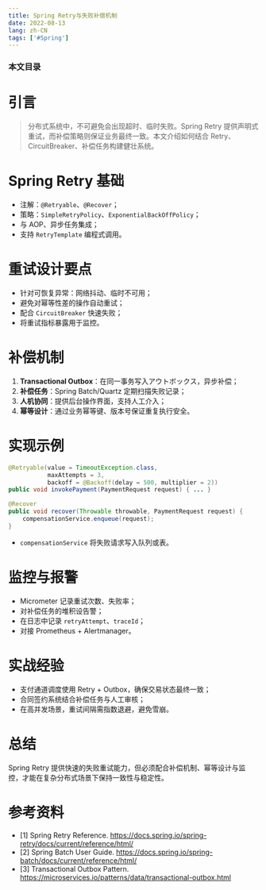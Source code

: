 ```yaml
---
title: Spring Retry与失败补偿机制
date: 2022-08-13
lang: zh-CN
tags: ['#Spring']
---
```


### 本文目录
<!-- toc -->

# 引言
> 分布式系统中，不可避免会出现超时、临时失败。Spring Retry 提供声明式重试，而补偿策略则保证业务最终一致。本文介绍如何结合 Retry、CircuitBreaker、补偿任务构建健壮系统。

# Spring Retry 基础
- 注解：`@Retryable`、`@Recover`；
- 策略：`SimpleRetryPolicy`、`ExponentialBackOffPolicy`；
- 与 AOP、异步任务集成；
- 支持 `RetryTemplate` 编程式调用。

# 重试设计要点
- 针对可恢复异常：网络抖动、临时不可用；
- 避免对幂等性差的操作自动重试；
- 配合 `CircuitBreaker` 快速失败；
- 将重试指标暴露用于监控。

# 补偿机制
1. **Transactional Outbox**：在同一事务写入アウトボックス，异步补偿；
2. **补偿任务**：Spring Batch/Quartz 定期扫描失败记录；
3. **人机协同**：提供后台操作界面，支持人工介入；
4. **幂等设计**：通过业务幂等键、版本号保证重复执行安全。

# 实现示例
```java
@Retryable(value = TimeoutException.class,
           maxAttempts = 3,
           backoff = @Backoff(delay = 500, multiplier = 2))
public void invokePayment(PaymentRequest request) { ... }

@Recover
public void recover(Throwable throwable, PaymentRequest request) {
    compensationService.enqueue(request);
}
```
- `compensationService` 将失败请求写入队列或表。

# 监控与报警
- Micrometer 记录重试次数、失败率；
- 对补偿任务的堆积设告警；
- 在日志中记录 `retryAttempt`、`traceId`；
- 对接 Prometheus + Alertmanager。

# 实战经验
- 支付通道调度使用 Retry + Outbox，确保交易状态最终一致；
- 合同签约系统结合补偿任务与人工审核；
- 在高并发场景，重试间隔需指数退避，避免雪崩。

# 总结
Spring Retry 提供快速的失败重试能力，但必须配合补偿机制、幂等设计与监控，才能在复杂分布式场景下保持一致性与稳定性。

# 参考资料
- [1] Spring Retry Reference. https://docs.spring.io/spring-retry/docs/current/reference/html/
- [2] Spring Batch User Guide. https://docs.spring.io/spring-batch/docs/current/reference/html/
- [3] Transactional Outbox Pattern. https://microservices.io/patterns/data/transactional-outbox.html
